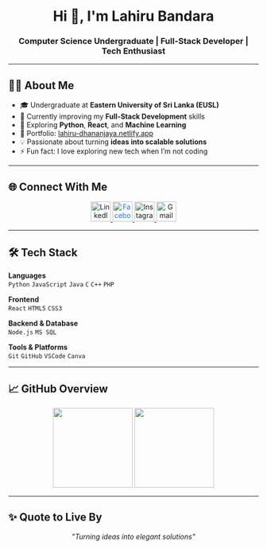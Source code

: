 <h1 align="center">Hi 👋, I'm Lahiru Bandara</h1>
<h3 align="center">Computer Science Undergraduate | Full-Stack Developer | Tech Enthusiast</h3>

---

## 👨‍💻 About Me  
- 🎓 Undergraduate at **Eastern University of Sri Lanka (EUSL)**  
- 🔭 Currently improving my **Full-Stack Development** skills  
- 🌱 Exploring **Python**, **React**, and **Machine Learning**  
- 🚀 Portfolio: [lahiru-dhananjaya.netlify.app](https://lahiru-dhananjaya.netlify.app/)  
- 💡 Passionate about turning **ideas into scalable solutions**  
- ⚡ Fun fact: I love exploring new tech when I’m not coding  

---

## 🌐 Connect With Me  
<p align="center">
  <a href="https://linkedin.com/in/lahirubandaara" target="_blank">
    <img src="https://cdn.jsdelivr.net/gh/devicons/devicon/icons/linkedin/linkedin-original.svg" alt="LinkedIn" width="40" height="40"/>
  </a>
  <a href="https://fb.com/lahiru.bandara.1428921" target="_blank">
    <img src="https://cdn.jsdelivr.net/gh/simple-icons/simple-icons/icons/facebook.svg" alt="Facebook" width="40" height="40" style="color:#1877F2"/>
  </a>
  <a href="https://instagram.com/l_a_h_i_r_u._" target="_blank">
    <img src="https://cdn.jsdelivr.net/gh/simple-icons/simple-icons/icons/instagram.svg" alt="Instagram" width="40" height="40"/>
  </a>
  <a href="mailto:lahiiru.dananjaya@gmail.com">
    <img src="https://cdn.jsdelivr.net/gh/devicons/devicon/icons/google/google-original.svg" alt="Gmail" width="40" height="40"/>
  </a>
</p>


---

## 🛠️ Tech Stack  
**Languages**  
`Python` `JavaScript` `Java` `C` `C++` `PHP`  

**Frontend**  
`React` `HTML5` `CSS3`  

**Backend & Database**  
`Node.js` `MS SQL`  

**Tools & Platforms**  
`Git` `GitHub` `VSCode` `Canva`

---

## 📈 GitHub Overview  
<p align="center">
  <!-- GitHub Stats -->
  <img src="https://github-readme-stats.vercel.app/api?username=LAHI-RU&show_icons=true&theme=tokyonight&hide_border=true" height="160"/>

  <!-- Most Used Languages (auto-updates daily) -->
  <img src="https://github-readme-stats.vercel.app/api/top-langs/?username=LAHI-RU&layout=compact&theme=tokyonight&hide_border=true&langs_count=8&cache_seconds=86400" height="160"/>
</p>


---

## ✨ Quote to Live By  
<p align="center">
  <em>"Turning ideas into elegant solutions"</em>
</p>
